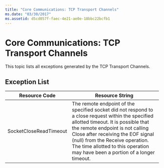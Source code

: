 ```yaml
---
title: "Core Communications: TCP Transport Channels"
ms.date: "03/30/2017"
ms.assetid: d5cd057f-faec-4e21-ae0e-18bbc22bcfb1
---
```

# Core Communications: TCP Transport Channels
This topic lists all exceptions generated by the TCP Transport Channels.  
  
## Exception List  
  
|Resource Code|Resource String|  
|-------------------|---------------------|  
|SocketCloseReadTimeout|The remote endpoint of the specified socket did not respond to a close request within the specified allotted timeout. It is possible that the remote endpoint is not calling Close after receiving the EOF signal (null) from the Receive operation. The time allotted to this operation may have been a portion of a longer timeout.|
